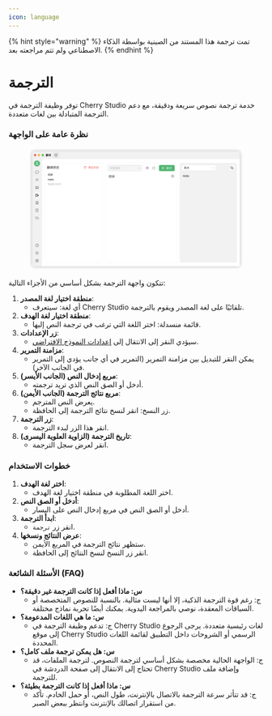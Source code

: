 ```yaml
---
icon: language
---
```


{% hint style="warning" %}
تمت ترجمة هذا المستند من الصينية بواسطة الذكاء الاصطناعي ولم تتم مراجعته بعد.
{% endhint %}

# الترجمة

توفر وظيفة الترجمة في Cherry Studio خدمة ترجمة نصوص سريعة ودقيقة، مع دعم الترجمة المتبادلة بين لغات متعددة.

### نظرة عامة على الواجهة

<figure><img src="../../.gitbook/assets/翻译.png" alt=""><figcaption></figcaption></figure>

تتكون واجهة الترجمة بشكل أساسي من الأجزاء التالية:

1. **منطقة اختيار لغة المصدر**:
   * أي لغة: سيتعرف Cherry Studio تلقائيًا على لغة المصدر ويقوم بالترجمة.
2. **منطقة اختيار لغة الهدف**:
   * قائمة منسدلة: اختر اللغة التي ترغب في ترجمة النص إليها.
3. **زر الإعدادات**:
   * سيؤدي النقر إلى الانتقال إلى [إعدادات النموذج الافتراضي](settings/default-models.md).
4. **مزامنة التمرير**:
   * يمكن النقر للتبديل بين مزامنة التمرير (التمرير في أي جانب يؤدي إلى التمرير في الجانب الآخر).
5. **مربع إدخال النص (الجانب الأيسر)**:
   * أدخل أو الصق النص الذي تريد ترجمته.
6. **مربع نتائج الترجمة (الجانب الأيمن)**:
   * يعرض النص المترجم.
   * زر النسخ: انقر لنسخ نتائج الترجمة إلى الحافظة.
7. **زر الترجمة**:
   * انقر هذا الزر لبدء الترجمة.
8. **تاريخ الترجمة (الزاوية العلوية اليسرى)**:
   * انقر لعرض سجل الترجمة.

### خطوات الاستخدام

1. **اختر لغة الهدف**:
   * اختر اللغة المطلوبة في منطقة اختيار لغة الهدف.
2. **أدخل أو الصق النص**:
   * أدخل أو الصق النص في مربع إدخال النص على اليسار.
3. **ابدأ الترجمة**:
   * انقر زر `ترجمة`.
4. **عرض النتائج ونسخها**:
   * ستظهر نتائج الترجمة في المربع الأيمن.
   * انقر زر النسخ لنسخ النتائج إلى الحافظة.

### الأسئلة الشائعة (FAQ)

* **س: ماذا أفعل إذا كانت الترجمة غير دقيقة؟**
  * ج: رغم قوة الترجمة الذكية، إلا أنها ليست مثالية. بالنسبة للنصوص المتخصصة أو السياقات المعقدة، نوصي بالمراجعة اليدوية. يمكنك أيضًا تجربة نماذج مختلفة.
* **س: ما هي اللغات المدعومة؟**
  * ج: تدعم وظيفة الترجمة في Cherry Studio لغات رئيسية متعددة. يرجى الرجوع إلى موقع Cherry Studio الرسمي أو الشروحات داخل التطبيق لقائمة اللغات المحددة.
* **س: هل يمكن ترجمة ملف كامل؟**
  * ج: الواجهة الحالية مخصصة بشكل أساسي لترجمة النصوص. لترجمة الملفات، قد تحتاج إلى الانتقال إلى صفحة الدردشة في Cherry Studio وإضافة ملف للترجمة.
* **س: ماذا أفعل إذا كانت الترجمة بطيئة؟**
  * ج: قد تتأثر سرعة الترجمة بالاتصال بالإنترنت، طول النص، أو حمل الخادم. تأكد من استقرار اتصالك بالإنترنت وانتظر ببعض الصبر.